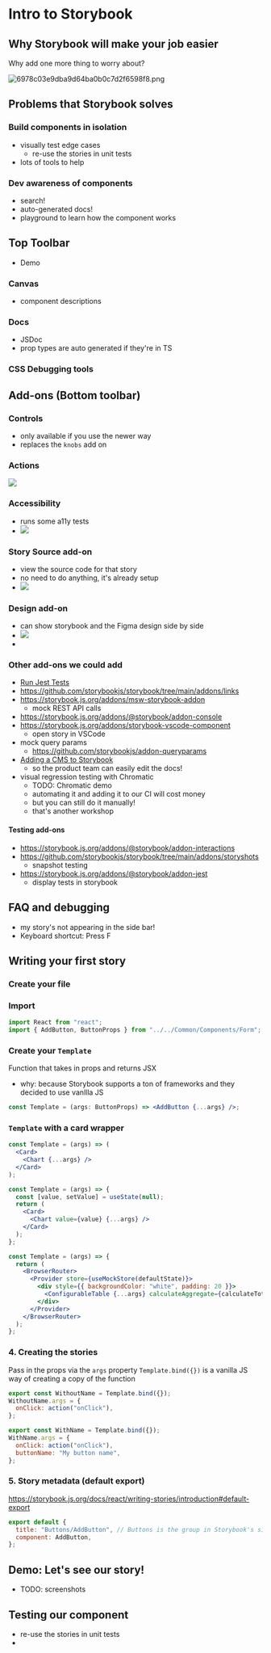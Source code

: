 # Intro to Storybook

## Why Storybook will make your job easier

Why add one more thing to worry about?

![6978c03e9dba9d64ba0b0c7d2f6598f8.png](../6978c03e9dba9d64ba0b0c7d2f6598f8.png)



## Problems that Storybook solves

### Build components in isolation
* visually test edge cases
    * re-use the stories in unit tests
* lots of tools to help 

### Dev awareness of components
* search!
* auto-generated docs!
* playground to learn how the component works


## Top Toolbar

- Demo

### Canvas
* component descriptions

### Docs

- JSDoc
- prop types are auto generated if they're in TS

### CSS Debugging tools

## Add-ons (Bottom toolbar)

### Controls

- only available if you use the newer way
- replaces the `knobs` add on

### Actions
![](../2022-01-06-10-31-31.png)

### Accessibility

- runs some a11y tests
- ![](../2022-01-06-10-57-57.png)

### Story Source add-on

- view the source code for that story
- no need to do anything, it's already setup
- ![](../2022-01-06-10-40-24.png)

### Design add-on

- can show storybook and the Figma design side by side
- ![](../2022-01-06-10-39-57.png)
- 

### Other add-ons we could add

- [Run Jest Tests](https://github.com/storybookjs/storybook/tree/main/addons/jest)
- https://github.com/storybookjs/storybook/tree/main/addons/links
- https://storybook.js.org/addons/msw-storybook-addon
  - mock REST API calls
- https://storybook.js.org/addons/@storybook/addon-console
- https://storybook.js.org/addons/storybook-vscode-component
  - open story in VSCode
- mock query params
  - https://github.com/storybookjs/addon-queryparams
- [Adding a CMS to Storybook](https://storybook.js.org/blog/storybook-netlify-cms/)
  - so the product team can easily edit the docs!
- visual regression testing with Chromatic
    - TODO: Chromatic demo
  - automating it and adding it to our CI will cost money
  - but you can still do it manually!
  - that's another workshop
#### Testing add-ons

- https://storybook.js.org/addons/@storybook/addon-interactions
- https://github.com/storybookjs/storybook/tree/main/addons/storyshots
  - snapshot testing
- https://storybook.js.org/addons/@storybook/addon-jest
  - display tests in storybook



## FAQ and debugging
- my story's not appearing in the side bar!
- Keyboard shortcut: Press F


## Writing your first story
### Create your file

### Import

```jsx
import React from "react";
import { AddButton, ButtonProps } from "../../Common/Components/Form";
```

### Create your `Template`

Function that takes in props and returns JSX
* why: because Storybook supports a ton of frameworks and they decided to use vanllla JS

```jsx
const Template = (args: ButtonProps) => <AddButton {...args} />;
```

### `Template` with a card wrapper

```jsx
const Template = (args) => (
  <Card>
    <Chart {...args} />
  </Card>
);
```
```jsx
const Template = (args) => {
  const [value, setValue] = useState(null);
  return (
    <Card>
      <Chart value={value} {...args} />
    </Card>
  );
};
```
```jsx
const Template = (args) => {
  return (
    <BrowserRouter>
      <Provider store={useMockStore(defaultState)}>
        <div style={{ backgroundColor: "white", padding: 20 }}>
          <ConfigurableTable {...args} calculateAggregate={calculateTotal} />
        </div>
      </Provider>
    </BrowserRouter>
  );
};
```

### 4. Creating the stories

Pass in the props via the `args` property
`Template.bind({})` is a vanilla JS way of creating a copy of the function

```jsx
export const WithoutName = Template.bind({});
WithoutName.args = {
  onClick: action("onClick"),
};
```

```jsx
export const WithName = Template.bind({});
WithName.args = {
  onClick: action("onClick"),
  buttonName: "My button name",
};
```

### 5. Story metadata (default export)

https://storybook.js.org/docs/react/writing-stories/introduction#default-export

```jsx
export default {
  title: "Buttons/AddButton", // Buttons is the group in Storybook's sidebar
  component: AddButton,
};
```

## Demo: Let's see our story!

- TODO: screenshots


## Testing our component
* re-use the stories in unit tests
* 
